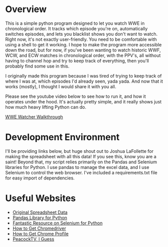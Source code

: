 # Overview

This is a simple python program designed to let you watch WWE in chronological order. It tracks which episode you're on, automatically switches episodes, and lets you blacklist shows you don't want to watch. Right now, it's not exactly user-friendly. You need to be comfortable with using a shell to get it working. I hope to make the program more accessible down the road, but for now, if you've been wanting to watch historic WWF, WCW, and ECW matches in chronological order, with the PPV's, all without having to channel hop and try to keep track of everything, then you'll probably find some use in this.

I originally made this program because I was tired of trying to keep track of where I was at, which episodes I'd already seen, yada yada. And now that it works (mostly), I thought I would share it with you all.

Please see the youtube video below to see how to run it, and how it operates under the hood. It's actually pretty simple, and it really shows just how much heavy lifting Python can do.

[WWE Watcher Walkthrough](https://youtu.be/_bQrioR8uxc)

# Development Environment

I'll be providing links below, but huge shout out to Joshua LaFollette for making the spreadsheet with all this data! If you see this, know you are a saint!
Beyond that, my script relies primarily on the Pandas and Selenium libraries for Python. I use pandas to manage the excel data, and I use Selenium to control the web browser. I've included a requirements.txt file for easy import of dependencies.

# Useful Websites

* [Original Spreadsheet Data](https://docs.google.com/spreadsheets/d/1dRMrHPWNMYW7vQcY2-bbIAY1H06JP5QihMIh8sVwRfI/edit?usp=sharing)
* [Pandas Library for Python](https://pandas.pydata.org/)
* [Fantastic Resource on Selenium for Python](https://selenium-python.readthedocs.io/)
* [How to Get Chromedriver](https://chromedriver.chromium.org/downloads)
* [How to Get Chrome Profile](https://www.howtogeek.com/255653/how-to-find-your-chrome-profile-folder-on-windows-mac-and-linux/)
* [PeacockTV, I Guess](https://www.peacocktv.com/)
